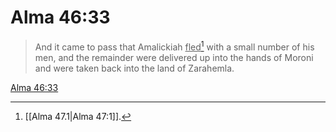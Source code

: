 # Alma 46:33

> And it came to pass that Amalickiah <u>fled</u>[^a] with a small number of his men, and the remainder were delivered up into the hands of Moroni and were taken back into the land of Zarahemla.

[Alma 46:33](https://www.churchofjesuschrist.org/study/scriptures/bofm/alma/46?lang=eng&id=p33#p33)


[^a]: [[Alma 47.1|Alma 47:1]].  
